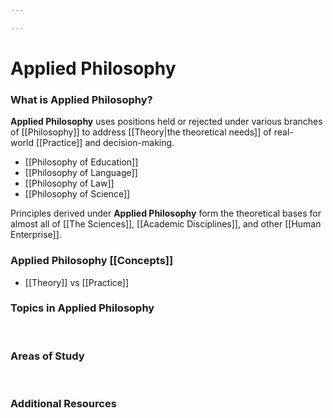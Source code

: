 ```yaml
---

---
```


# Applied Philosophy

### **What is Applied Philosophy?**

**Applied Philosophy** uses positions held or rejected under various
branches
of [[Philosophy]] to
address [[Theory|the theoretical needs]] of
real-world [[Practice]] and
decision-making.

-   [[Philosophy of Education]]
-   [[Philosophy of Language]]
-   [[Philosophy of Law]]
-   [[Philosophy of Science]]

Principles derived under **Applied Philosophy** form the theoretical
bases for almost all
of [[The Sciences]], [[Academic Disciplines]],
and
other [[Human Enterprise]].

### Applied Philosophy [[Concepts]]

-   [[Theory]] vs [[Practice]]

### Topics in Applied Philosophy

 

### Areas of Study

 

### Additional Resources
